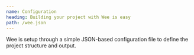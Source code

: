 ```yaml
---
name: Configuration
heading: Building your project with Wee is easy
path: /wee.json
---
```


Wee is setup through a simple JSON-based configuration file to define the project structure and output.